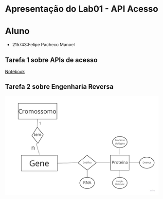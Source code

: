 # Apresentação do Lab01 - API Acesso
# Aluno
* 215743:Felipe Pacheco Manoel
## Tarefa 1 sobre APIs de acesso
[Notebook](https://github.com/FelipePM01/MC536Lab/blob/main/lab01/notebook/lab01-api.ipynb)
## Tarefa 2 sobre Engenharia Reversa
![Modelo Conceitual](/lab01/images/modeloconceitual.png)
